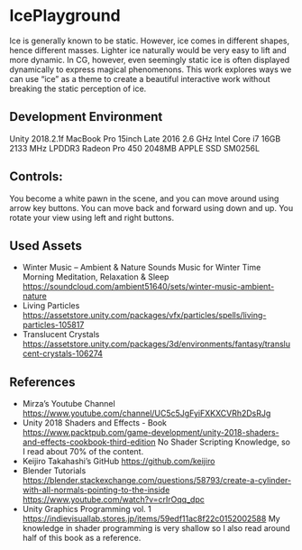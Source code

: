 # IcePlayground
Ice is generally known to be static. However, ice comes in different shapes, hence different masses. Lighter ice naturally would be very easy to lift and more dynamic. In CG, however, even seemingly static ice is often displayed dynamically to express magical phenomenons. This work explores ways we can use “ice” as a theme to create a beautiful interactive work without breaking the static perception of ice.

## Development Environment
Unity 2018.2.1f
MacBook Pro 15inch Late 2016
2.6 GHz Intel Core i7
16GB 2133 MHz LPDDR3
Radeon Pro 450 2048MB
APPLE SSD SM0256L

## Controls:
You become a white pawn in the scene, and you can move around using arrow key buttons. You can move back and forward using down and up. You rotate your view using left and right buttons.

## Used Assets
* Winter Music – Ambient & Nature Sounds Music for Winter Time Morning Meditation, Relaxation & Sleep
https://soundcloud.com/ambient51640/sets/winter-music-ambient-nature
* Living Particles
https://assetstore.unity.com/packages/vfx/particles/spells/living-particles-105817
* Translucent Crystals
https://assetstore.unity.com/packages/3d/environments/fantasy/translucent-crystals-106274

## References
* Mirza’s Youtube Channel
https://www.youtube.com/channel/UC5c5JgFyiFXKXCVRh2DsRJg
* Unity 2018 Shaders and Effects - Book
https://www.packtpub.com/game-development/unity-2018-shaders-and-effects-cookbook-third-edition
No Shader Scripting Knowledge, so I read about 70% of the content.
* Keijiro Takahashi’s GitHub
https://github.com/keijiro
* Blender Tutorials
https://blender.stackexchange.com/questions/58793/create-a-cylinder-with-all-normals-pointing-to-the-inside
https://www.youtube.com/watch?v=crIrOqq_dpc
* Unity Graphics Programming vol. 1
https://indievisuallab.stores.jp/items/59edf11ac8f22c0152002588
My knowledge in shader programming is very shallow so I also read around half of this book as a reference.
